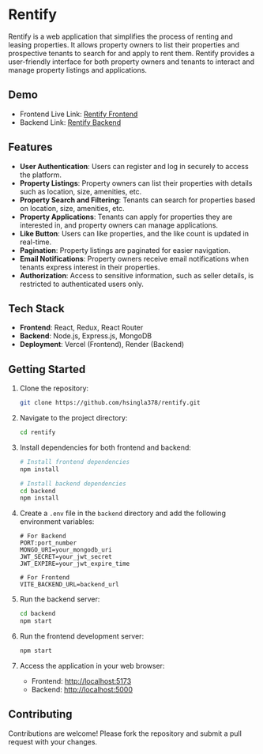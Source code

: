 # Rentify

Rentify is a web application that simplifies the process of renting and leasing properties. It allows property owners to list their properties and prospective tenants to search for and apply to rent them. Rentify provides a user-friendly interface for both property owners and tenants to interact and manage property listings and applications.

## Demo

- Frontend Live Link: [Rentify Frontend](https://rentify-himanshu.vercel.app/)
- Backend Link: [Rentify Backend](https://rentify-ls9s.onrender.com)

## Features

- **User Authentication**: Users can register and log in securely to access the platform.
- **Property Listings**: Property owners can list their properties with details such as location, size, amenities, etc.
- **Property Search and Filtering**: Tenants can search for properties based on location, size, amenities, etc.
- **Property Applications**: Tenants can apply for properties they are interested in, and property owners can manage applications.
- **Like Button**: Users can like properties, and the like count is updated in real-time.
- **Pagination**: Property listings are paginated for easier navigation.
- **Email Notifications**: Property owners receive email notifications when tenants express interest in their properties.
- **Authorization**: Access to sensitive information, such as seller details, is restricted to authenticated users only.

## Tech Stack

- **Frontend**: React, Redux, React Router
- **Backend**: Node.js, Express.js, MongoDB
- **Deployment**: Vercel (Frontend), Render (Backend)

## Getting Started

1. Clone the repository:

   ```bash
   git clone https://github.com/hsingla378/rentify.git
   ```

2. Navigate to the project directory:

   ```bash
   cd rentify
   ```

3. Install dependencies for both frontend and backend:

   ```bash
   # Install frontend dependencies
   npm install

   # Install backend dependencies
   cd backend
   npm install
   ```

4. Create a `.env` file in the `backend` directory and add the following environment variables:

   ```plaintext
   # For Backend
   PORT:port_number
   MONGO_URI=your_mongodb_uri
   JWT_SECRET=your_jwt_secret
   JWT_EXPIRE=your_jwt_expire_time
   ```

   ```plaintext
   # For Frontend
   VITE_BACKEND_URL=backend_url
   ```

5. Run the backend server:

   ```bash
   cd backend
   npm start
   ```

6. Run the frontend development server:

   ```bash
   npm start
   ```

7. Access the application in your web browser:

   - Frontend: [http://localhost:5173](http://localhost:5173)
   - Backend: [http://localhost:5000](http://localhost:5000)

## Contributing

Contributions are welcome! Please fork the repository and submit a pull request with your changes.